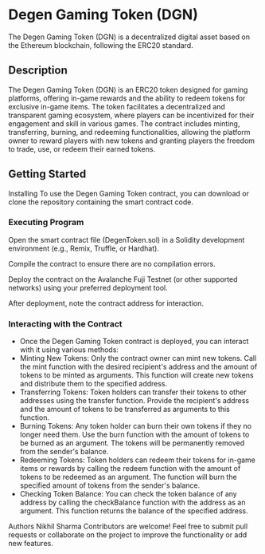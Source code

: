 # Degen Gaming Token (DGN)
The Degen Gaming Token (DGN) is a decentralized digital asset based on the Ethereum blockchain, following the ERC20 standard. 

## Description
The Degen Gaming Token (DGN) is an ERC20 token designed for gaming platforms, offering in-game rewards and the ability to redeem tokens for exclusive in-game items. The token facilitates a decentralized and transparent gaming ecosystem, where players can be incentivized for their engagement and skill in various games. The contract includes minting, transferring, burning, and redeeming functionalities, allowing the platform owner to reward players with new tokens and granting players the freedom to trade, use, or redeem their earned tokens.

## Getting Started
Installing
To use the Degen Gaming Token contract, you can download or clone the repository containing the smart contract code.

### Executing Program
Open the smart contract file (DegenToken.sol) in a Solidity development environment (e.g., Remix, Truffle, or Hardhat).

Compile the contract to ensure there are no compilation errors.

Deploy the contract on the Avalanche Fuji Testnet (or other supported networks) using your preferred deployment tool.

After deployment, note the contract address for interaction.

### Interacting with the Contract
- Once the Degen Gaming Token contract is deployed, you can interact with it using various methods:
- Minting New Tokens: Only the contract owner can mint new tokens. Call the mint function with the desired recipient's address and the amount of tokens to be minted as arguments. This function will create new tokens and distribute them to the specified address.
- Transferring Tokens: Token holders can transfer their tokens to other addresses using the transfer function. Provide the recipient's address and the amount of tokens to be transferred as arguments to this function.
- Burning Tokens: Any token holder can burn their own tokens if they no longer need them. Use the burn function with the amount of tokens to be burned as an argument. The tokens will be permanently removed from the sender's balance.
- Redeeming Tokens: Token holders can redeem their tokens for in-game items or rewards by calling the redeem function with the amount of tokens to be redeemed as an argument. The function will burn the specified amount of tokens from the sender's balance.
- Checking Token Balance: You can check the token balance of any address by calling the checkBalance function with the address as an argument. This function returns the balance of the specified address.

Authors
Nikhil Sharma
Contributors are welcome! Feel free to submit pull requests or collaborate on the project to improve the functionality or add new features.

